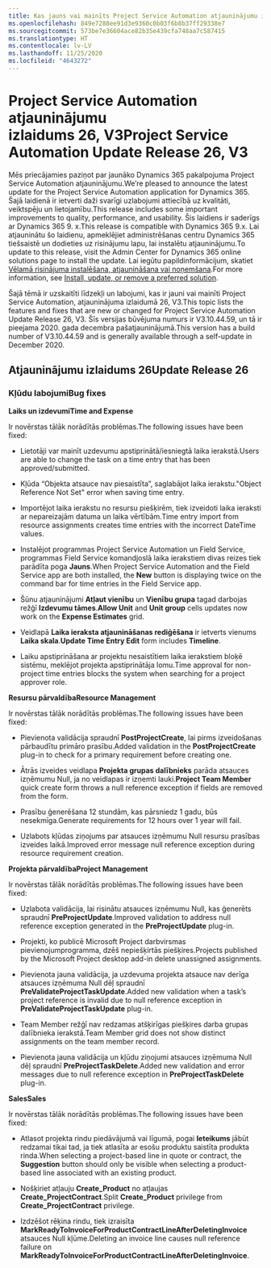 ```yaml
---
title: Kas jauns vai mainīts Project Service Automation atjauninājumu izlaidumā 26, V3
ms.openlocfilehash: 849e7288ee91d3e9360c0b03f6b8b37ff29338e7
ms.sourcegitcommit: 573be7e36604ace82b35e439cfa748aa7c587415
ms.translationtype: HT
ms.contentlocale: lv-LV
ms.lasthandoff: 11/25/2020
ms.locfileid: "4643272"
---
```

<a name="project-service-automation-update-release-26-v3"></a><span data-ttu-id="204da-102">Project Service Automation atjauninājumu izlaidums 26, V3</span><span class="sxs-lookup"><span data-stu-id="204da-102">Project Service Automation Update Release 26, V3</span></span>
================================================

<span data-ttu-id="204da-103">Mēs priecājamies paziņot par jaunāko Dynamics 365 pakalpojuma Project Service Automation atjauninājumu.</span><span class="sxs-lookup"><span data-stu-id="204da-103">We’re pleased to announce the latest update for the Project Service Automation application for Dynamics 365.</span></span> <span data-ttu-id="204da-104">Šajā laidienā ir ietverti daži svarīgi uzlabojumi attiecībā uz kvalitāti, veiktspēju un lietojamību.</span><span class="sxs-lookup"><span data-stu-id="204da-104">This release includes some important improvements to quality, performance, and usability.</span></span> <span data-ttu-id="204da-105">Šis laidiens ir saderīgs ar Dynamics 365 9. x.</span><span class="sxs-lookup"><span data-stu-id="204da-105">This release is compatible with Dynamics 365 9.x.</span></span> <span data-ttu-id="204da-106">Lai atjauninātu šo laidienu, apmeklējiet administrēšanas centru Dynamics 365 tiešsaistē un dodieties uz risinājumu lapu, lai instalētu atjauninājumu.</span><span class="sxs-lookup"><span data-stu-id="204da-106">To update to this release, visit the Admin Center for Dynamics 365 online solutions page to install the update.</span></span> <span data-ttu-id="204da-107">Lai iegūtu papildinformācijum, skatiet [Vēlamā risinājuma instalēšana, atjaunināšana vai noņemšana](https://docs.microsoft.com/power-platform/admin/install-remove-preferred-solution).</span><span class="sxs-lookup"><span data-stu-id="204da-107">For more information, see [Install, update, or remove a preferred solution](https://docs.microsoft.com/power-platform/admin/install-remove-preferred-solution).</span></span>

<span data-ttu-id="204da-108">Šajā tēmā ir uzskaitīti līdzekļi un labojumi, kas ir jauni vai mainīti Project Service Automation, atjauninājuma izlaidumā 26, V3.</span><span class="sxs-lookup"><span data-stu-id="204da-108">This topic lists the features and fixes that are new or changed for Project Service Automation Update Release 26, V3.</span></span> <span data-ttu-id="204da-109">Šīs versijas būvējuma numurs ir V3.10.44.59, un tā ir pieejama 2020. gada decembra pašatjauninājumā.</span><span class="sxs-lookup"><span data-stu-id="204da-109">This version has a build number of V3.10.44.59 and is generally available through a self-update in December 2020.</span></span>

<a name="update-release-26"></a><span data-ttu-id="204da-110">Atjauninājumu izlaidums 26</span><span class="sxs-lookup"><span data-stu-id="204da-110">Update Release 26</span></span>
-----------------

### <a name="bug-fixes"></a><span data-ttu-id="204da-111">Kļūdu labojumi</span><span class="sxs-lookup"><span data-stu-id="204da-111">Bug fixes</span></span>

<span data-ttu-id="204da-112">**Laiks un izdevumi**</span><span class="sxs-lookup"><span data-stu-id="204da-112">**Time and Expense**</span></span>

<span data-ttu-id="204da-113">Ir novērstas tālāk norādītās problēmas.</span><span class="sxs-lookup"><span data-stu-id="204da-113">The following issues have been fixed:</span></span>

-   <span data-ttu-id="204da-114">Lietotāji var mainīt uzdevumu apstiprinātā/iesniegtā laika ierakstā.</span><span class="sxs-lookup"><span data-stu-id="204da-114">Users are able to change the task on a time entry that has been approved/submitted.</span></span>

-   <span data-ttu-id="204da-115">Kļūda “Objekta atsauce nav piesaistīta”, saglabājot laika ierakstu.</span><span class="sxs-lookup"><span data-stu-id="204da-115">"Object Reference Not Set" error when saving time entry.</span></span>

-   <span data-ttu-id="204da-116">Importējot laika ierakstu no resursu piešķirēm, tiek izveidoti laika ieraksti ar nepareizajām datuma un laika vērtībām.</span><span class="sxs-lookup"><span data-stu-id="204da-116">Time entry import from resource assignments creates time entries with the incorrect DateTime values.</span></span>

-   <span data-ttu-id="204da-117">Instalējot programmas Project Service Automation un Field Service, programmas Field Service komandjoslā laika ierakstiem divas reizes tiek parādīta poga **Jauns**.</span><span class="sxs-lookup"><span data-stu-id="204da-117">When Project Service Automation and the Field Service app are both installed, the **New** button is displaying twice on the command bar for time entries in the Field Service app.</span></span>

-   <span data-ttu-id="204da-118">Šūnu atjauninājumi **Atļaut vienību** un **Vienību grupa** tagad darbojas režģī **Izdevumu tāmes**.</span><span class="sxs-lookup"><span data-stu-id="204da-118">**Allow Unit** and **Unit group** cells updates now work on the **Expense Estimates** grid.</span></span>

-   <span data-ttu-id="204da-119">Veidlapā **Laika ieraksta atjaunināšanas rediģēšana** ir ietverts vienums **Laika skala**.</span><span class="sxs-lookup"><span data-stu-id="204da-119">**Update Time Entry Edit** form includes **Timeline**.</span></span>

-   <span data-ttu-id="204da-120">Laiku apstiprināšana ar projektu nesaistītiem laika ierakstiem bloķē sistēmu, meklējot projekta apstiprinātāja lomu.</span><span class="sxs-lookup"><span data-stu-id="204da-120">Time approval for non-project time entries blocks the system when searching for a project approver role.</span></span>

<span data-ttu-id="204da-121">**Resursu pārvaldība**</span><span class="sxs-lookup"><span data-stu-id="204da-121">**Resource Management**</span></span>

<span data-ttu-id="204da-122">Ir novērstas tālāk norādītās problēmas.</span><span class="sxs-lookup"><span data-stu-id="204da-122">The following issues have been fixed:</span></span>

-   <span data-ttu-id="204da-123">Pievienota validācija spraudnī **PostProjectCreate**, lai pirms izveidošanas pārbaudītu primāro prasību.</span><span class="sxs-lookup"><span data-stu-id="204da-123">Added validation in the **PostProjectCreate** plug-in to check for a primary requirement before creating one.</span></span>

-   <span data-ttu-id="204da-124">Ātrās izveides veidlapa **Projekta grupas dalībnieks** parāda atsauces izņēmumu Null, ja no veidlapas ir izņemti lauki.</span><span class="sxs-lookup"><span data-stu-id="204da-124">**Project Team Member** quick create form throws a null reference exception if fields are removed from the form.</span></span>

-   <span data-ttu-id="204da-125">Prasību ģenerēšana 12 stundām, kas pārsniedz 1 gadu, būs nesekmīga.</span><span class="sxs-lookup"><span data-stu-id="204da-125">Generate requirements for 12 hours over 1 year will fail.</span></span>

-   <span data-ttu-id="204da-126">Uzlabots kļūdas ziņojums par atsauces izņēmumu Null resursu prasības izveides laikā.</span><span class="sxs-lookup"><span data-stu-id="204da-126">Improved error message null reference exception during resource requirement creation.</span></span>

<span data-ttu-id="204da-127">**Projekta pārvaldība**</span><span class="sxs-lookup"><span data-stu-id="204da-127">**Project Management**</span></span>

<span data-ttu-id="204da-128">Ir novērstas tālāk norādītās problēmas.</span><span class="sxs-lookup"><span data-stu-id="204da-128">The following issues have been fixed:</span></span>

-   <span data-ttu-id="204da-129">Uzlabota validācija, lai risinātu atsauces izņēmumu Null, kas ģenerēts spraudnī **PreProjectUpdate**.</span><span class="sxs-lookup"><span data-stu-id="204da-129">Improved validation to address null reference exception generated in the **PreProjectUpdate** plug-in.</span></span>

-   <span data-ttu-id="204da-130">Projekti, ko publicē Microsoft Project darbvirsmas pievienojumprogramma, dzēš nepiešķirtās piešķires.</span><span class="sxs-lookup"><span data-stu-id="204da-130">Projects published by the Microsoft Project desktop add-in delete unassigned assignments.</span></span>

-   <span data-ttu-id="204da-131">Pievienota jauna validācija, ja uzdevuma projekta atsauce nav derīga atsauces izņēmuma Null dēļ spraudnī **PreValidateProjectTaskUpdate**.</span><span class="sxs-lookup"><span data-stu-id="204da-131">Added new validation when a task’s project reference is invalid due to null reference exception in **PreValidateProjectTaskUpdate** plug-in.</span></span>

-   <span data-ttu-id="204da-132">Team Member režģī nav redzamas atšķirīgas piešķires darba grupas dalībnieka ierakstā.</span><span class="sxs-lookup"><span data-stu-id="204da-132">Team Member grid does not show distinct assignments on the team member record.</span></span>

-   <span data-ttu-id="204da-133">Pievienota jauna validācija un kļūdu ziņojumi atsauces izņēmuma Null dēļ spraudnī **PreProjectTaskDelete**.</span><span class="sxs-lookup"><span data-stu-id="204da-133">Added new validation and error messages due to null reference exception in **PreProjectTaskDelete** plug-in.</span></span>

<span data-ttu-id="204da-134">**Sales**</span><span class="sxs-lookup"><span data-stu-id="204da-134">**Sales**</span></span>

<span data-ttu-id="204da-135">Ir novērstas tālāk norādītās problēmas.</span><span class="sxs-lookup"><span data-stu-id="204da-135">The following issues have been fixed:</span></span>

-   <span data-ttu-id="204da-136">Atlasot projekta rindu piedāvājumā vai līgumā, pogai **Ieteikums** jābūt redzamai tikai tad, ja tiek atlasīta ar esošu produktu saistīta produkta rinda.</span><span class="sxs-lookup"><span data-stu-id="204da-136">When selecting a project-based line in quote or contract, the **Suggestion** button should only be visible when selecting a product-based line associated with an existing product.</span></span>

-   <span data-ttu-id="204da-137">Nošķiriet atļauju **Create_Product** no atļaujas **Create_ProjectContract**.</span><span class="sxs-lookup"><span data-stu-id="204da-137">Split **Create_Product** privilege from **Create_ProjectContract** privilege.</span></span>

-   <span data-ttu-id="204da-138">Izdzēšot rēķina rindu, tiek izraisīta **MarkReadyToInvoiceForProductContractLineAfterDeletingInvoice** atsauces Null kļūme.</span><span class="sxs-lookup"><span data-stu-id="204da-138">Deleting an invoice line causes null reference failure on **MarkReadyToInvoiceForProductContractLineAfterDeletingInvoice**.</span></span>

